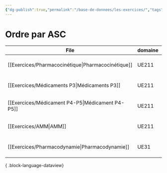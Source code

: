 ```yaml
---
{"dg-publish":true,"permalink":"/base-de-donnees/les-exercices/","tags":["dataview"],"noteIcon":""}
---
```


# Ordre par ASC
| File                                                  | domaine | source                                                                                          | date             |
| ----------------------------------------------------- | ------- | ----------------------------------------------------------------------------------------------- | ---------------- |
| [[Exercices/Pharmacocinétique\|Pharmacocinétique]] | UE211   | [Accès WEB](https://app.studysmarter.de/studyset/24037082?ref=ieheuUF5q9Br5801Yo4sDYdPgoXy3Iky) | October 01, 2024 |
| [[Exercices/Médicaments P3\|Médicaments P3]]       | UE211   | [Accès WEB](https://app.studysmarter.de/studyset/23994422?ref=ieheuUF5q9Br5801Yo4sDYdPgoXy3Iky) | October 01, 2024 |
| [[Exercices/Médicament P4-P5\|Médicament P4-P5]]   | UE211   | [Accès WEB](https://app.studysmarter.de/studyset/24038921?ref=ieheuUF5q9Br5801Yo4sDYdPgoXy3Iky) | October 02, 2024 |
| [[Exercices/AMM\|AMM]]                             | UE211   | [Accès WEB](https://app.studysmarter.de/studyset/24044865?ref=ieheuUF5q9Br5801Yo4sDYdPgoXy3Iky) | October 02, 2024 |
| [[Exercices/Pharmacodynamie\|Pharmacodynamie]]     | UE31    | [Accès WEB](https://app.studysmarter.de/studyset/24048495?ref=ieheuUF5q9Br5801Yo4sDYdPgoXy3Iky) | October 02, 2024 |

{ .block-language-dataview}

